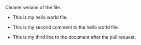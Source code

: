 Cleaner version of the file.

- This is my hello world file. 

- This is my second comment to the hello world file. 

- This is my third line to the document after the pull request.
